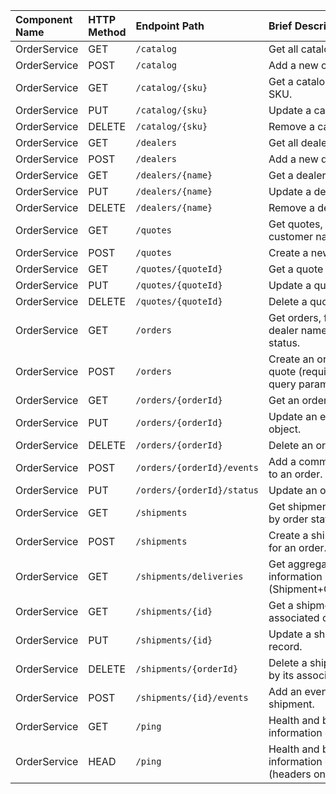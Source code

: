 | Component Name | HTTP Method | Endpoint Path | Brief Description |
| :--- | :--- | :--- | :--- |
| OrderService | GET | `/catalog` | Get all catalog items. |
| OrderService | POST | `/catalog` | Add a new catalog item. |
| OrderService | GET | `/catalog/{sku}` | Get a catalog item by SKU. |
| OrderService | PUT | `/catalog/{sku}` | Update a catalog item. |
| OrderService | DELETE | `/catalog/{sku}` | Remove a catalog item. |
| OrderService | GET | `/dealers` | Get all dealers. |
| OrderService | POST | `/dealers` | Add a new dealer. |
| OrderService | GET | `/dealers/{name}` | Get a dealer by name. |
| OrderService | PUT | `/dealers/{name}` | Update a dealer. |
| OrderService | DELETE | `/dealers/{name}` | Remove a dealer. |
| OrderService | GET | `/quotes` | Get quotes, filterable by customer name. |
| OrderService | POST | `/quotes` | Create a new quote. |
| OrderService | GET | `/quotes/{quoteId}` | Get a quote by ID. |
| OrderService | PUT | `/quotes/{quoteId}` | Update a quote. |
| OrderService | DELETE | `/quotes/{quoteId}` | Delete a quote. |
| OrderService | GET | `/orders` | Get orders, filterable by dealer name and/or status. |
| OrderService | POST | `/orders` | Create an order from a quote (requires `fromQuote` query param). |
| OrderService | GET | `/orders/{orderId}` | Get an order by ID. |
| OrderService | PUT | `/orders/{orderId}` | Update an entire order object. |
| OrderService | DELETE | `/orders/{orderId}` | Delete an order. |
| OrderService | POST | `/orders/{orderId}/events` | Add a comment or event to an order. |
| OrderService | PUT | `/orders/{orderId}/status` | Update an order's status. |
| OrderService | GET | `/shipments` | Get shipments, filterable by order status. |
| OrderService | POST | `/shipments` | Create a shipment record for an order. |
| OrderService | GET | `/shipments/deliveries` | Get aggregated delivery information (Shipment+Order+Quote). |
| OrderService | GET | `/shipments/{id}` | Get a shipment by its associated order ID. |
| OrderService | PUT | `/shipments/{id}` | Update a shipment record. |
| OrderService | DELETE | `/shipments/{orderId}` | Delete a shipment record by its associated order ID. |
| OrderService | POST | `/shipments/{id}/events` | Add an event to a shipment. |
| OrderService | GET | `/ping` | Health and build information check. |
| OrderService | HEAD | `/ping` | Health and build information check (headers only). |